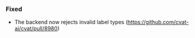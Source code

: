 ### Fixed

- The backend now rejects invalid label types
  (<https://github.com/cvat-ai/cvat/pull/8980>)
